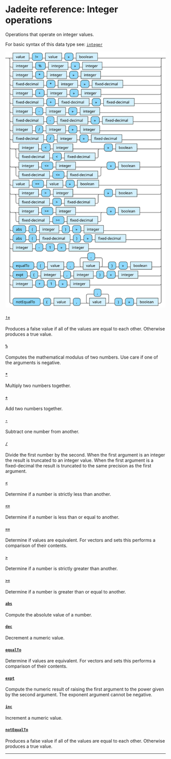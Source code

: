 <!---
  This markdown file was generated. Do not edit.
  -->

# Jadeite reference: Integer operations

Operations that operate on integer values.

For basic syntax of this data type see: [`integer`](jadeite-basic-syntax-reference.md#integer)

!["integer-op"](./halite-bnf-diagrams/integer-op-j.svg)

#### [`!=`](jadeite-full-reference.md#_B_E)

Produces a false value if all of the values are equal to each other. Otherwise produces a true value.

#### [`%`](jadeite-full-reference.md#%)

Computes the mathematical modulus of two numbers. Use care if one of the arguments is negative.

#### [`*`](jadeite-full-reference.md#_S)

Multiply two numbers together.

#### [`+`](jadeite-full-reference.md#_A)

Add two numbers together.

#### [`-`](jadeite-full-reference.md#-)

Subtract one number from another.

#### [`/`](jadeite-full-reference.md#/)

Divide the first number by the second. When the first argument is an integer the result is truncated to an integer value. When the first argument is a fixed-decimal the result is truncated to the same precision as the first argument.

#### [`<`](jadeite-full-reference.md#_L)

Determine if a number is strictly less than another.

#### [`<=`](jadeite-full-reference.md#_L_E)

Determine if a number is less than or equal to another.

#### [`==`](jadeite-full-reference.md#_E_E)

Determine if values are equivalent. For vectors and sets this performs a comparison of their contents.

#### [`>`](jadeite-full-reference.md#_G)

Determine if a number is strictly greater than another.

#### [`>=`](jadeite-full-reference.md#_G_E)

Determine if a number is greater than or equal to another.

#### [`abs`](jadeite-full-reference.md#abs)

Compute the absolute value of a number.

#### [`dec`](jadeite-full-reference.md#dec)

Decrement a numeric value.

#### [`equalTo`](jadeite-full-reference.md#equalTo)

Determine if values are equivalent. For vectors and sets this performs a comparison of their contents.

#### [`expt`](jadeite-full-reference.md#expt)

Compute the numeric result of raising the first argument to the power given by the second argument. The exponent argument cannot be negative.

#### [`inc`](jadeite-full-reference.md#inc)

Increment a numeric value.

#### [`notEqualTo`](jadeite-full-reference.md#notEqualTo)

Produces a false value if all of the values are equal to each other. Otherwise produces a true value.

---
